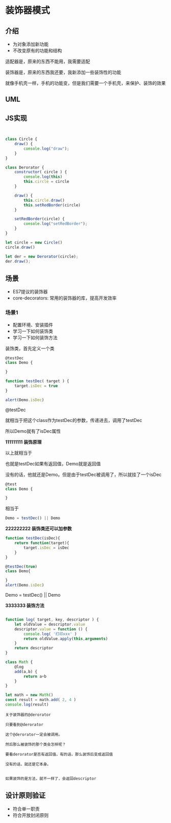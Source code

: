 # 装饰器模式

## 介绍

- 为对象添加新功能
- 不改变原有的功能和结构

适配器是，原来的东西不能用，我需要适配

装饰器是，原来的东西我还要，我新添加一些装饰性的功能


就像手机壳一样，手机的功能变，但是我们需要一个手机壳，来保护、装饰的效果

## UML

## JS实现

```js


class Circle {
    draw() {
        console.log("draw");
    }
}

class Derorator {
    constructor( circle ) {
        console.log(this)
        this.circle = circle
    }

    draw() {
        this.circle.draw()
        this.setRedBorder(circle)
    }

    setRedBorder(circle) {
        console.log("setRedBorder");
    }
}

let circle = new Circle()
circle.draw()

let der = new Derorator(circle);
der.draw();


```

##  场景

- ES7提议的装饰器
- core-decorators: 常用的装饰器的库，提高开发效率


### 场景1

- 配置环境、安装插件
- 学习一下如何装饰类
- 学习一下如何装饰方法

装饰类，首先定义一个类

```js
@testDec
class Demo {

}

function testDec( target ) {
    target.isDec = true
}

alert(Demo.isDec)
```
@testDec

就相当于把这个class作为testDec的参数，传递进去，调用了testDec

所以Demo就有了isDec属性

**111111111 装饰原理**

以上就相当于

也就是testDec如果有返回值，Demo就是返回值

没有的话，他就还是Demo。但是由于testDec被调用了，所以就挂了一个isDec

```js
@test
class Demo {

}
```
相当于
```js
Demo = testDec() || Demo
```


**222222222 装饰类还可以加参数**

```js
function testDec(isDec){
    return function(target){
        target.isDec = isDec
    }
}

@testDec(true)
class Demo{

}
alert(Demo.isDec)
```
Demo = testDec() || Demo


**3333333 装饰方法**

```js

function log( target, key, descriptor ) {
    let oldValue = descriptor.value
    descriptor.value = function () {
        console.log( '打印xxx' )
        return oldValue.apply(this,arguments)
    }
    return descriptor
}

class Math {
    @log
    add(a,b) {
        return a+b
    }
}

let math = new Math()
const result = math.add( 2, 4 )
console.log(result)


```


```
关于装饰器的@derorator

只要看到@derorator

这个@derorator一定会被调用。

然后那么被装饰的那个类会怎样呢？

要看derorator是否有返回值，有的话，那么装饰后变成返回值

没有的话，就还是它本身。


如果装饰的是方法，就不一样了，会返回descriptor
```


## 设计原则验证

- 符合单一职责
- 符合开放封闭原则